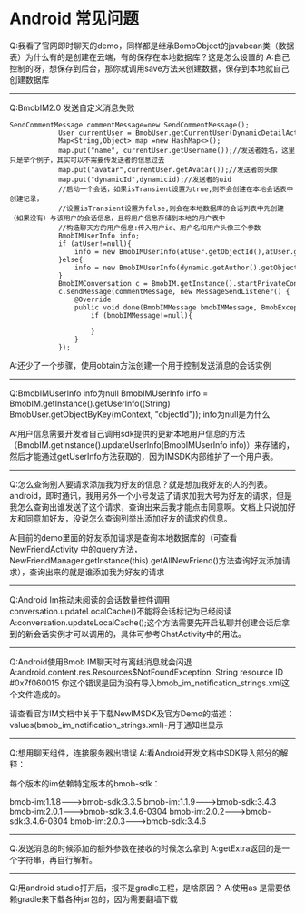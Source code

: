 # Android 常见问题

Q:我看了官网即时聊天的demo，同样都是继承BombObject的javabean类（数据表）为什么有的是创建在云端，有的保存在本地数据库？这是怎么设置的
A:自己控制的呀，想保存到后台，那你就调用save方法来创建数据，保存到本地就自己创建数据库

---
Q:BmobIM2.0 发送自定义消息失败

```
SendCommentMessage commentMessage=new SendCommentMessage();
            User currentUser = BmobUser.getCurrentUser(DynamicDetailActivity.this,User.class);
            Map<String,Object> map =new HashMap<>();
            map.put("name", currentUser.getUsername());//发送者姓名，这里只是举个例子，其实可以不需要传发送者的信息过去
            map.put("avatar",currentUser.getAvatar());//发送者的头像
            map.put("dynamicId",dynamicid);//发送者的uid
            //启动一个会话，如果isTransient设置为true,则不会创建在本地会话表中创建记录，
            //设置isTransient设置为false,则会在本地数据库的会话列表中先创建（如果没有）与该用户的会话信息，且将用户信息存储到本地的用户表中
            //构造聊天方的用户信息:传入用户id、用户名和用户头像三个参数
            BmobIMUserInfo info;
            if (atUser!=null){
                info = new BmobIMUserInfo(atUser.getObjectId(),atUser.getUsername(),atUser.getAvatar());
            }else{
                info = new BmobIMUserInfo(dynamic.getAuthor().getObjectId(),dynamic.getAuthor().getUsername(),dynamic.getAuthor().getAvatar());
            }
            BmobIMConversation c = BmobIM.getInstance().startPrivateConversation(info, true,null);
            c.sendMessage(commentMessage, new MessageSendListener() {
                @Override
                public void done(BmobIMMessage bmobIMMessage, BmobException e) {
                    if (bmobIMMessage!=null){

                    }
                }
            });
```
A:还少了一个步骤，使用obtain方法创建一个用于控制发送消息的会话实例

---

Q:BmobIMUserInfo info为null
BmobIMUserInfo info = BmobIM.getInstance().getUserInfo((String) BmobUser.getObjectByKey(mContext, "objectId"));
info为null是为什么

A:用户信息需要开发者自己调用sdk提供的更新本地用户信息的方法（BmobIM.getInstance().updateUserInfo(BmobIMUserInfo info)）来存储的，然后才能通过getUserInfo方法获取的，因为IMSDK内部维护了一个用户表。

---

Q:怎么查询别人要请求添加我为好友的信息？就是想加我好友的人的列表。
android，即时通讯，我用另外一个小号发送了请求加我大号为好友的请求，但是我怎么查询出谁发送了这个请求，查询出来后我才能点击同意啊。文档上只说加好友和同意加好友，没说怎么查询列举出添加好友的请求的信息。

A:目前的demo里面的好友添加请求是查询本地数据库的（可查看
NewFriendActivity
中的query方法，NewFriendManager.getInstance(this).getAllNewFriend()方法查询好友添加请求），查询出来的就是谁添加我为好友的请求

---

Q:Android Im拖动未阅读的会话数量控件调用conversation.updateLocalCache()不能将会话标记为已经阅读
A:conversation.updateLocalCache();这个方法需要先开启私聊并创建会话后拿到的新会话实例才可以调用的，具体可参考ChatActivity中的用法。

---

Q:Android使用Bmob IM聊天时有离线消息就会闪退
A:android.content.res.Resources$NotFoundException: String resource ID #0x7f060015
你这个错误是因为没有导入bmob_im_notification_strings.xml这个文件造成的。

请查看官方IM文档中关于下载NewIMSDK及官方Demo的描述：
values(bmob_im_notification_strings.xml)-用于通知栏显示

--- 

Q:想用聊天组件，连接服务器出错误
A:看Android开发文档中SDK导入部分的解释：

每个版本的im依赖特定版本的bmob-sdk：

bmob-im:1.1.8--->bmob-sdk:3.3.5
bmob-im:1.1.9--->bmob-sdk:3.4.3
bmob-im:2.0.1--->bmob-sdk:3.4.6-0304
bmob-im:2.0.2--->bmob-sdk:3.4.6-0304
bmob-im:2.0.3--->bmob-sdk:3.4.6

---

Q:发送消息的时候添加的额外参数在接收的时候怎么拿到
A:getExtra返回的是一个字符串，再自行解析。

---

Q:用android studio打开后，报不是gradle工程，是啥原因？
A:使用as 是需要依赖gradle来下载各种jar包的，因为需要翻墙下载

